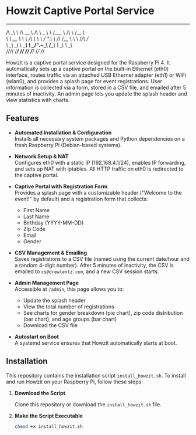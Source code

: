 # Howzit Captive Portal Service

 __  __     ______     __     __     ______     __     ______    
/\ \_\ \   /\  __ \   /\ \  _ \ \   /\___  \   /\ \   /\__  _\   
\ \  __ \  \ \ \/\ \  \ \ \/ ".\ \  \/_/  /__  \ \ \  \/_/\ \/   
 \ \_\ \_\  \ \_____\  \ \__/".~\_\   /\_____\  \ \_\    \ \_\   
  \/_/\/_/   \/_____/   \/_/   \/_/   \/_____/   \/_/     \/_/   

Howzit is a captive portal service designed for the Raspberry Pi 4. It automatically sets up a captive portal on the built-in Ethernet (eth0) interface, routes traffic via an attached USB Ethernet adapter (eth1) or WiFi (wlan0), and provides a splash page for event registrations. User information is collected via a form, stored in a CSV file, and emailed after 5 minutes of inactivity. An admin page lets you update the splash header and view statistics with charts.

## Features

- **Automated Installation & Configuration**  
  Installs all necessary system packages and Python dependencies on a fresh Raspberry Pi (Debian-based systems).

- **Network Setup & NAT**  
  Configures eth0 with a static IP (192.168.4.1/24), enables IP forwarding, and sets up NAT with iptables. All HTTP traffic on eth0 is redirected to the captive portal.

- **Captive Portal with Registration Form**  
  Provides a splash page with a customizable header ("Welcome to the event!" by default) and a registration form that collects:
  - First Name
  - Last Name
  - Birthday (YYYY-MM-DD)
  - Zip Code
  - Email
  - Gender

- **CSV Management & Emailing**  
  Saves registrations to a CSV file (named using the current date/hour and a random 4-digit number). After 5 minutes of inactivity, the CSV is emailed to `cs@drewlentz.com`, and a new CSV session starts.

- **Admin Management Page**  
  Accessible at `/admin`, this page allows you to:
  - Update the splash header
  - View the total number of registrations
  - See charts for gender breakdown (pie chart), zip code distribution (bar chart), and age groups (bar chart)
  - Download the CSV file

- **Autostart on Boot**  
  A systemd service ensures that Howzit automatically starts at boot.

## Installation

This repository contains the installation script `install_howzit.sh`. To install and run Howzit on your Raspberry Pi, follow these steps:

1. **Download the Script**

   Clone this repository or download the `install_howzit.sh` file.

2. **Make the Script Executable**

   ```bash
   chmod +x install_howzit.sh
